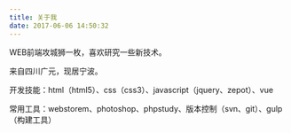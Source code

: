 ```yaml
---
title: 关于我
date: 2017-06-06 14:50:32
---
```

WEB前端攻城狮一枚，喜欢研究一些新技术。

来自四川广元，现居宁波。

开发技能：html（html5）、css（css3）、javascript（jquery、zepot）、vue

常用工具：webstorem、photoshop、phpstudy、版本控制（svn、git）、gulp（构建工具）

